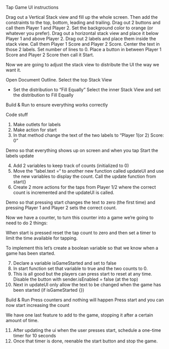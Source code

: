 Tap Game UI instructions

Drag out a Vertical Stack view and fill up the whole screen. Then add the constraints to the top, bottom, leading and trailing.
Drag out 2 buttons and call them Player 1 and Player 2. Set the background color to orange (or whatever you prefer).
Drag out a horizontal stack view and place it below Player 1 and above Player 2.
Drag out 2 labels and place them inside the stack view. Call them Player 1 Score and Player 2 Score. Center the text in those 2 labels. Set number of lines to 0.
Place a button in between Player 1 Score and Player 2 Score then call it Start. 


Now we are going to adjust the stack view to distribute the UI the way we want it.

Open Document Outline.
Select the top Stack View
* Set the distribution to “Fill Equally”
Select the inner Stack View and set the distribution to Fill Equally

Build & Run to ensure everything works correctly

Code stuff
1. Make outlets for labels
2. Make action for start
3. In that method change the text of the two labels to “Player 1(or 2) Score: 0”

Demo so that everything shows up on screen and when you tap Start the labels update

4. Add 2 variables to keep track of counts (initialized to 0)
5. Move the “label.text =“ to another new function called updateUI and use the new variables to display the count. Call the update function from start()
6. Create 2 more actions for the taps from Player 1/2 where the correct count is incremented and the updateUI is called.

Demo so that pressing start changes the text to zero (the first time) and pressing Player 1 and Player 2 sets the correct count.

Now we have a counter, to turn this counter into a game we’re going to need to do 2 things: 

When start is pressed reset the tap count to zero and then set a timer to limit the time available for tapping. 

To implement this let’s create a boolean variable so that we know when a game has been started.

7. Declare a variable isGameStarted and set to false
8. In start function set that variable to true and the two counts to 0.
9. This is all good but the players can press start to reset at any time. Disable the button with sender.isEnabled = false (at the top)
10. Next in updateUI only allow the text to be changed when the game has been started (if isGameStarted {})

Build & Run
Press counters and nothing will happen
Press start and you can now start increasing the count

We have one last feature to add to the game, stopping it after a certain amount of time.

11. After updating the ui when the user presses start, schedule a one-time timer for 10 seconds
12. Once that timer is done, reenable the start button and stop the game.
